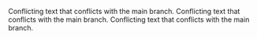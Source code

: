 Conflicting text that conflicts with the main branch.
Conflicting text that conflicts with the main branch.
Conflicting text that conflicts with the main branch.